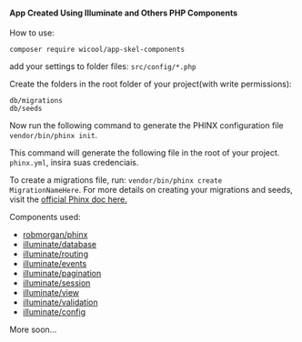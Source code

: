 
#### App Created Using Illuminate and Others PHP Components 

How to use:

```
composer require wicool/app-skel-components
```

add your settings to folder files: ```src/config/*.php```

Create the folders in the root folder of your project(with write permissions):
```
db/migrations
db/seeds
```

Now run the following command to generate the PHINX configuration file ```vendor/bin/phinx init```.

This command will generate the following file in the root of your project. ```phinx.yml```, insira suas credenciais.

To create a migrations file, run: `vendor/bin/phinx create MigrationNameHere`.
For more details on creating your migrations and seeds, visit the  [official Phinx doc here.](http://docs.phinx.org/en/latest/migrations.html)

Components used:
- [robmorgan/phinx](http://docs.phinx.org/en/latest/migrations.html)
- [illuminate/database](https://github.com/laravel/framework)
- [illuminate/routing](https://github.com/laravel/framework)
- [illuminate/events](https://github.com/laravel/framework)
- [illuminate/pagination](https://github.com/laravel/framework)
- [illuminate/session](https://github.com/laravel/framework)
- [illuminate/view](https://github.com/laravel/framework)
- [illuminate/validation](https://github.com/laravel/framework)
- [illuminate/config](https://github.com/laravel/framework)

More soon...